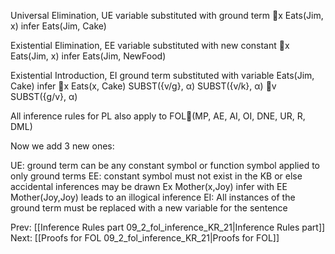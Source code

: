 ﻿
Universal Elimination, UE
	variable substituted with ground term
	x Eats(Jim, x) infer Eats(Jim, Cake)

Existential Elimination, EE
	variable substituted with new constant
	x Eats(Jim, x) infer Eats(Jim, NewFood)

Existential Introduction, EI
	ground term substituted with variable
	Eats(Jim, Cake) infer x Eats(x, Cake)
SUBST({v/g}, α)
SUBST({v/k}, α)
v SUBST({g/v}, α)

All inference rules for PL also apply to FOL(MP, AE, AI, OI, DNE, UR, R, DML)

Now we add 3 new ones:

UE: ground term can be any constant symbol or function symbol applied to only ground terms
EE: constant symbol must not exist in the KB or else accidental inferences may be drawn
      Ex Mother(x,Joy)    infer with EE   Mother(Joy,Joy)   leads to an illogical inference
EI: All instances of the ground term must be replaced with a new variable for the sentence

Prev: [[Inference Rules part 09_2_fol_inference_KR_21|Inference Rules part]]
Next: [[Proofs for FOL 09_2_fol_inference_KR_21|Proofs for FOL]]
